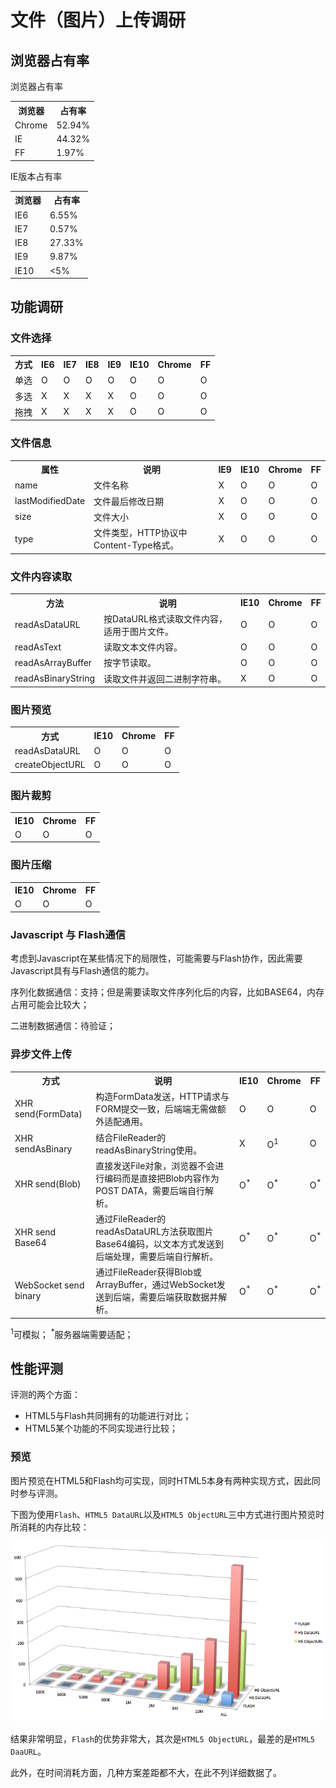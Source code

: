 文件（图片）上传调研
=================

## 浏览器占有率

浏览器占有率

<table>
    <tr>
        <th>浏览器</th><th>占有率</th>
    </tr>
    <tr><td>Chrome</td><td>52.94%</td></tr>
    <tr><td>IE</td><td>44.32%</td></tr>
    <tr><td>FF</td><td>1.97%</td></tr>
</table>


IE版本占有率

<table>
    <tr>
        <th>浏览器</th><th>占有率</th>
    </tr>
    <tr><td>IE6</td><td>6.55%</td></tr>
    <tr><td>IE7</td><td>0.57%</td></tr>
    <tr><td>IE8</td><td>27.33%</td></tr>
    <tr><td>IE9</td><td>9.87%</td></tr>
    <tr><td>IE10</td><td>&lt;5%</td></tr>
</table>

## 功能调研

### 文件选择

<table>
    <tr>
        <th>方式</th><th>IE6</th><th>IE7</th><th>IE8</th><th>IE9</th><th>IE10</th><th>Chrome</th><th>FF</th>
    </tr>
    <tr>
        <td>单选</td>
        <td>O</td>
        <td>O</td>
        <td>O</td>
        <td>O</td>
        <td>O</td>
        <td>O</td>
        <td>O</td>
    </tr>
    <tr>
        <td>多选</td>
        <td>X</td>
        <td>X</td>
        <td>X</td>
        <td>X</td>
        <td>O</td>
        <td>O</td>
        <td>O</td>
    </tr>
    <tr>
        <td>拖拽</td>
        <td>X</td>
        <td>X</td>
        <td>X</td>
        <td>X</td>
        <td>O</td>
        <td>O</td>
        <td>O</td>
    </tr>
</table>

### 文件信息

<table>
    <tr>
        <th>属性</th><th>说明</th><th>IE9</th><th>IE10</th><th>Chrome</th><th>FF</th>
    </tr>
    <tr>
        <td>name</td>
        <td>文件名称</td>
        <td>X</td>
        <td>O</td>
        <td>O</td>
        <td>O</td>
    </tr>
    <tr>
        <td>lastModifiedDate</td>
        <td>文件最后修改日期</td>
        <td>X</td>
        <td>O</td>
        <td>O</td>
        <td>O</td>
    </tr>
    <tr>
        <td>size</td>
        <td>文件大小</td>
        <td>X</td>
        <td>O</td>
        <td>O</td>
        <td>O</td>
    </tr>
    <tr>
        <td>type</td>
        <td>文件类型，HTTP协议中Content-Type格式。</td>
        <td>X</td>
        <td>O</td>
        <td>O</td>
        <td>O</td>
    </tr>
</table>

### 文件内容读取

<table>
    <tr>
        <th>方法</th><th>说明</th><th>IE10</th><th>Chrome</th><th>FF</th>
    </tr>
    <tr>
        <td>readAsDataURL</td>
        <td>按DataURL格式读取文件内容，适用于图片文件。</td>
        <td>O</td>
        <td>O</td>
        <td>O</td>
    </tr>
    <tr>
        <td>readAsText</td>
        <td>读取文本文件内容。</td>
        <td>O</td>
        <td>O</td>
        <td>O</td>
    </tr>
    <tr>
        <td>readAsArrayBuffer</td>
        <td>按字节读取。</td>
        <td>O</td>
        <td>O</td>
        <td>O</td>
    </tr>
    <tr>
        <td>readAsBinaryString</td>
        <td>读取文件并返回二进制字符串。</td>
        <td>X</td>
        <td>O</td>
        <td>O</td>
    </tr>
</table>

### 图片预览

<table>
    <tr>
        <th>方式</th><th>IE10</th><th>Chrome</th><th>FF</th>
    </tr>
    <tr>
        <td>readAsDataURL</td>
        <td>O</td>
        <td>O</td>
        <td>O</td>
    </tr>
    <tr>
        <td>createObjectURL</td>
        <td>O</td>
        <td>O</td>
        <td>O</td>
    </tr>
</table>

### 图片裁剪

<table>
    <tr>
        <th>IE10</th><th>Chrome</th><th>FF</th>
    </tr>
    <tr>
        <td>O</td>
        <td>O</td>
        <td>O</td>
    </tr>
</table>

### 图片压缩

<table>
    <tr>
        <th>IE10</th><th>Chrome</th><th>FF</th>
    </tr>
    <tr>
        <td>O</td>
        <td>O</td>
        <td>O</td>
    </tr>
</table>

### Javascript 与 Flash通信

考虑到Javascript在某些情况下的局限性，可能需要与Flash协作，因此需要Javascript具有与Flash通信的能力。

序列化数据通信：支持；但是需要读取文件序列化后的内容，比如BASE64，内存占用可能会比较大；

二进制数据通信：待验证；

### 异步文件上传

<table>
    <tr>
        <th>方式</th><th>说明</th><th>IE10</th><th>Chrome</th><th>FF</th>
    </tr>
    <tr>
        <td>XHR send(FormData)</td>
        <td>构造FormData发送，HTTP请求与FORM提交一致，后端端无需做额外适配通用。</td>
        <td>O</td>
        <td>O</td>
        <td>O</td>
    </tr>
    <tr>
        <td>XHR sendAsBinary</td>
        <td>结合FileReader的readAsBinaryString使用。</td>
        <td>X</td>
        <td>O<sup>1</sup></td>
        <td>O</td>
    </tr>
    <tr>
        <td>XHR send(Blob)</td>
        <td>直接发送File对象，浏览器不会进行编码而是直接把Blob内容作为POST DATA，需要后端自行解析。</td>
        <td>O<sup>*</sup></td>
        <td>O<sup>*</sup></td>
        <td>O<sup>*</sup></td>
    </tr>
    <tr>
        <td>XHR send Base64</td>
        <td>通过FileReader的readAsDataURL方法获取图片Base64编码，以文本方式发送到后端处理，需要后端自行解析。</td>
        <td>O<sup>*</sup></td>
        <td>O<sup>*</sup></td>
        <td>O<sup>*</sup></td>
    </tr>
    <tr>
        <td>WebSocket send binary</td>
        <td>通过FileReader获得Blob或ArrayBuffer，通过WebSocket发送到后端，需要后端获取数据并解析。</td>
        <td>O<sup>*</sup></td>
        <td>O<sup>*</sup></td>
        <td>O<sup>*</sup></td>
    </tr>
</table>

<sup>1</sup>可模拟；
<sup>*</sup>服务器端需要适配；

## 性能评测

评测的两个方面：

* HTML5与Flash共同拥有的功能进行对比；
* HTML5某个功能的不同实现进行比较；

### 预览

图片预览在HTML5和Flash均可实现，同时HTML5本身有两种实现方式，因此同时参与评测。

下图为使用`Flash`、`HTML5 DataURL`以及`HTML5 ObjectURL`三中方式进行图片预览时所消耗的内存比较：

![三中预览方式内存消耗对比结果](preview_result.png)

结果非常明显，`Flash`的优势非常大，其次是`HTML5 ObjectURL`，最差的是`HTML5 DaaURL`。

此外，在时间消耗方面，几种方案差距都不大，在此不列详细数据了。
